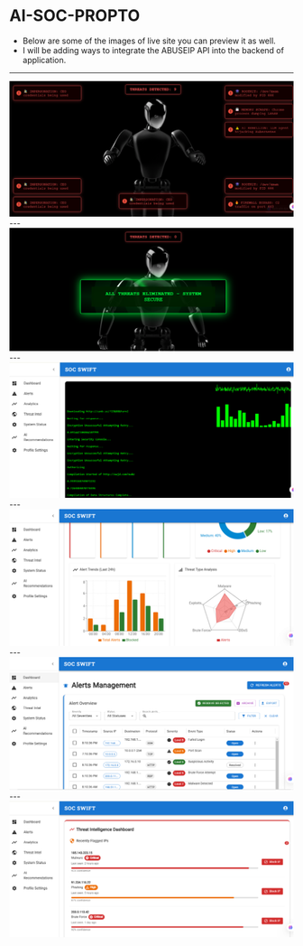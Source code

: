 # AI-SOC-PROPTO
- Below are some of the images of live site you can preview it as well.
- I will be adding ways to integrate the ABUSEIP API into the backend of application.

---
<img src="./assets/1.PNG" alt="The cover image">
---
<img src="./assets/2.PNG" alt="The cover image">
---
<img src="./assets/3.PNG" alt="The cover image">
---
<img src="./assets/4.PNG" alt="The cover image">
---
<img src="./assets/5.PNG" alt="The cover image">
---
<img src="./assets/6.PNG" alt="The cover image">
